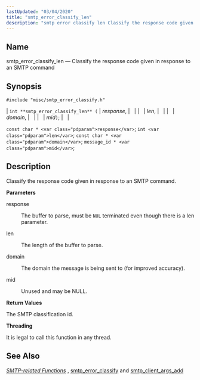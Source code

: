 ```yaml
---
lastUpdated: "03/04/2020"
title: "smtp_error_classify_len"
description: "smtp error classify len Classify the response code given in response to an SMTP command int smtp error classify len response len domain mid const char response int len const char domain message id mid Classify the response code given in response to an SMTP command response The buffer to..."
---
```


<a name="apis.smtp_error_classify_len"></a> 
## Name

smtp_error_classify_len — Classify the response code given in response to an SMTP command

## Synopsis

`#include "misc/smtp_error_classify.h"`

| `int **smtp_error_classify_len** (` | <var class="pdparam">response</var>, |   |
|   | <var class="pdparam">len</var>, |   |
|   | <var class="pdparam">domain</var>, |   |
|   | <var class="pdparam">mid</var>`)`; |   |

`const char * <var class="pdparam">response</var>`;
`int <var class="pdparam">len</var>`;
`const char * <var class="pdparam">domain</var>`;
`message_id * <var class="pdparam">mid</var>`;<a name="idp61928496"></a> 
## Description

Classify the response code given in response to an SMTP command.

**<a name="idp61929744"></a> Parameters**

<dl class="variablelist">

<dt>response</dt>

<dd>

The buffer to parse, must be `NUL` terminated even though there is a len parameter.

</dd>

<dt>len</dt>

<dd>

The length of the buffer to parse.

</dd>

<dt>domain</dt>

<dd>

The domain the message is being sent to (for improved accuracy).

</dd>

<dt>mid</dt>

<dd>

Unused and may be NULL.

</dd>

</dl>

**<a name="idp61938544"></a> Return Values**

The SMTP classification id.

**<a name="idp61939456"></a> Threading**

It is legal to call this function in any thread.

<a name="idp61941008"></a> 
## See Also

[*SMTP-related Functions*](/momentum/3/3-api/smtp) , [smtp_error_classify](/momentum/3/3-api/apis-smtp-error-classify) and [smtp_client_args_add](/momentum/3/3-api/apis-smtp-client-args-add)